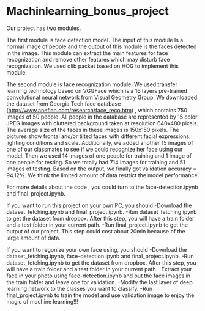 # Machinlearning_bonus_project
Our project has two modules. 

The first module is face detection model. The input of this module Is a normal image of people and the output of this module is the faces detected in the image. This module can extract the main features for face recognization and remove other features which may disturb face recognization. We used dlib packet based on HOG to implement this module. 
    
The second module is face recognization module. We used transfer learning technology based on VGGFace which is a 16 layers pre-trained convolutional neural network from Visual Geometry Group. We downloaded the dataset from Georgia Tech face database (http://www.anefian.com/research/face_reco.htm) , which contains 750 images of 50 people. All people in the database are represented by 15 color JPEG images with cluttered background taken at resolution 640x480 pixels. The average size of the faces in these images is 150x150 pixels. The pictures show frontal and/or tilted faces with different facial expressions, lighting conditions and scale. Additionally, we added another 15 images of one of our classmates to see if we could recognize her face using our model. Then we used 14 images of one people for training and 1 image of one people for testing. So we totally had 714 images for training and 51 images of testing. Based on the output, we finally got  validation accuracy = 94.12%. We think the limited amount of data restrict the model performance. 
    
 For more details about the code , you could turn to the face-detection.ipynb and final_project.ipynb.
 
 If you want to run this project on your own PC, you should 
-Download the dataset_fetching.ipynb and final_project.ipynb. 
-Run dataset_fetching.ipynb to get the dataset from dropbox. After this step, you will have a train folder and a test folder in your current path. 
-Run final_project.ipynb to get the output of our project. This step could cost about 20min because of the large amount of data.

If you want to regonize your own face using, you should
-Download the dataset_fetching.ipynb, face-detection.ipynb and final_project.ipynb.
-Run dataset_fetching.ipynb to get the dataset from dropbox. After this step, you will have a train folder and a test folder in your current path. 
-Extract your face in your photo using face-detection.ipynb and put the face images in the train folder and leave one for validation. 
-Modify the last layer of deep learning network to the classes you want to classify.
-Run final_project.ipynb to train the model and use validation image to enjoy the magic of machine learning!!! 

